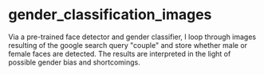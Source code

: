 # gender_classification_images

Via a pre-trained face detector and gender classifier, I loop through images resulting of the google search query "couple" and store whether male or female faces are detected. The results are interpreted in the light of possible gender bias and shortcomings.

